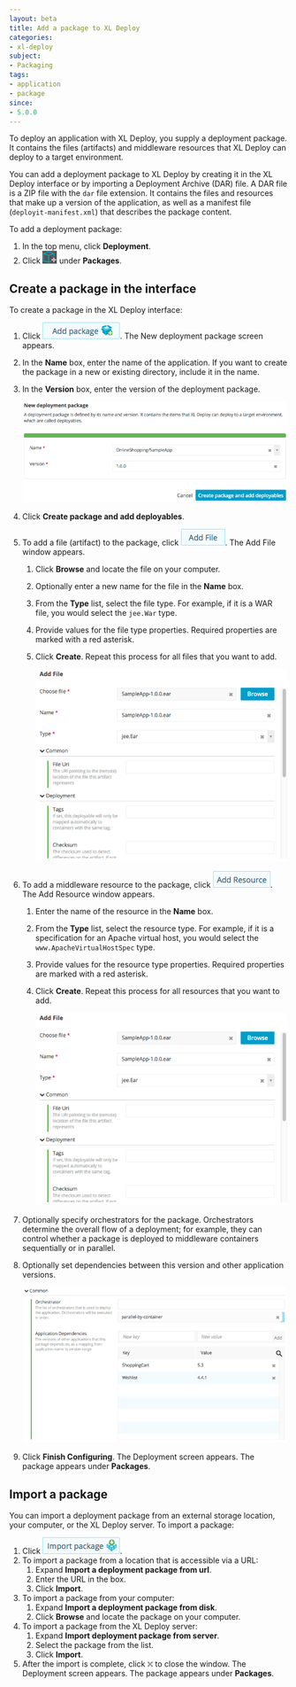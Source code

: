 ```yaml
---
layout: beta
title: Add a package to XL Deploy
categories:
- xl-deploy
subject:
- Packaging
tags:
- application
- package
since:
- 5.0.0
---
```


To deploy an application with XL Deploy, you supply a deployment package. It contains the files (artifacts) and middleware resources that XL Deploy can deploy to a target environment.

You can add a deployment package to XL Deploy by creating it in the XL Deploy interface or by importing a Deployment Archive (DAR) file. A DAR file is a ZIP file with the `dar` file extension. It contains the files and resources that make up a version of the application, as well as a manifest file (`deployit-manifest.xml`) that describes the package content.

To add a deployment package:

1. In the top menu, click **Deployment**.
1. Click ![Packages](/images/button_import_package.png) under **Packages**.

## Create a package in the interface

To create a package in the XL Deploy interface:

1. Click ![Add package](/images/button_add_package.png). The New deployment package screen appears.
1. In the **Name** box, enter the name of the application. If you want to create the package in a new or existing directory, include it in the name.
1. In the **Version** box, enter the version of the deployment package.

    ![New deployment package name and version](images/add-package-step-1-name-version.png)

1. Click **Create package and add deployables**.
1. To add a file (artifact) to the package, click ![Add file](/images/button_package_add_file.png). The Add File window appears.
    1. Click **Browse** and locate the file on your computer.
    1. Optionally enter a new name for the file in the **Name** box.
    1. From the **Type** list, select the file type. For example, if it is a WAR file, you would select the `jee.War` type.
    1. Provide values for the file type properties. Required properties are marked with a red asterisk.
    1. Click **Create**. Repeat this process for all files that you want to add.

        ![Add file](images/add-package-step-2-add-file.png)

1. To add a middleware resource to the package, click ![Add resource](/images/button_package_add_resource.png). The Add Resource window appears.
    1. Enter the name of the resource in the **Name** box.
    1. From the **Type** list, select the resource type. For example, if it is a specification for an Apache virtual host, you would select the `www.ApacheVirtualHostSpec` type.
    1. Provide values for the resource type properties. Required properties are marked with a red asterisk.
    1. Click **Create**. Repeat this process for all resources that you want to add.

        ![Add resource](images/add-package-step-2-add-file.png)

1. Optionally specify orchestrators for the package. Orchestrators determine the overall flow of a deployment; for example, they can control whether a package is deployed to middleware containers sequentially or in parallel. 
1. Optionally set dependencies between this version and other application versions.

    ![Package properties](images/add-package-step-2-properties.png)

1. Click **Finish Configuring**. The Deployment screen appears. The package appears under **Packages**.

## Import a package

You can import a deployment package from an external storage location, your computer, or the XL Deploy server. To import a package:

1. Click ![Import package](/images/button_import_package_new.png).
1. To import a package from a location that is accessible via a URL:
    1. Expand **Import a deployment package from url**.
    1. Enter the URL in the box.
    1. Click **Import**.
1. To import a package from your computer:
    1. Expand **Import a deployment package from disk**.
    1. Click **Browse** and locate the package on your computer.
1. To import a package from the XL Deploy server:
    1. Expand **Import deployment package from server**.
    1. Select the package from the list.
    1. Click **Import**.
1. After the import is complete, click ![image](/images/button_close_modal_window.png) to close the window. The Deployment screen appears. The package appears under **Packages**.
